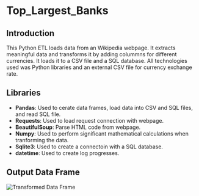 # Top_Largest_Banks

## Introduction

This Python ETL loads data from an Wikipedia webpage. It extracts meaningful data and transforms it by adding colummns for different currencies. It loads it to a CSV file and a SQL database. All technologies used was Python libraries and an external CSV file for currency exchange rate.

## Libraries

- **Pandas**: Used to cerate data frames, load data into CSV and SQL files, and read SQL file.
- **Requests**: Used to load request connection with webpage.
- **BeautifulSoup**: Parse HTML code from webpage.
- **Numpy**: Used to perform significant mathematical calculations when tranforming the data.
- **Sqlite3**: Used to create a connectoin with a SQL database.
- **datetime**: Used to create log progresses.


## Output Data Frame

![Transformed Data Frame](https://github.com/LuccaCoelho/Top_Largest_Banks/blob/main/Task_3b_tranform.png)
